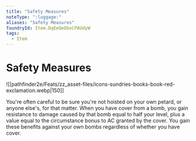 ```yaml
---
title: "Safety Measures"
noteType: ":luggage:"
aliases: "Safety Measures"
foundryId: Item.DqEeQeDboCPAUdyW
tags:
  - Item
---
```


# Safety Measures
![[pathfinder2e/Feats/zz_asset-files/icons-sundries-books-book-red-exclamation.webp|150]]

You're often careful to be sure you're not hoisted on your own petard, or anyone else's, for that matter. When you have cover from a bomb, you gain resistance to damage caused by that bomb equal to half your level, plus a value equal to the circumstance bonus to AC granted by the cover. You gain these benefits against your own bombs regardless of whether you have cover.
